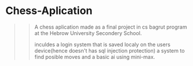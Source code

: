 # Chess-Aplication
>> A chess aplication made as a final project in cs bagrut program at the Hebrow University Secondery School.
>> 
>> inculdes a login system that is saved localy on the users device(hence doesn't has sql injection protection) a system to find posible moves and a basic ai using mini-max.

